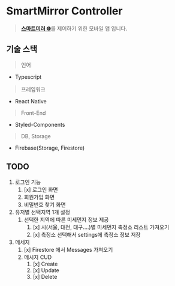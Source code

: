 # SmartMirror Controller

> [**스마트미러 🌐**](http://github.com/Strongorange/newMirror/tree/dev-user)를 제어하기 위한 모바일 앱 입니다.

## 기술 스택

> 언어

- Typescript

> 프레임워크

- React Native

> Front-End

- Styled-Components

> DB, Storage

- Firebase(Storage, Firestore)

## TODO

1. 로그인 기능
   1. [x] 로그인 화면
   2. 회원가입 화면
   3. 비밀번호 찾기 화면
2. 유저별 선택지역 1개 설정
   1. 선택한 지역에 따른 미세먼지 정보 제공
      1. [x] 시(서울, 대전, 대구....)별 미세먼지 측정소 리스트 가져오기
      2. [x] 측정소 선택해서 settings에 측정소 정보 저장
      <!-- 3. 선택한 지역의 tmX,tmY 정보를 가져와 웹에서 읽을 수 있게 Firestore에 저장 (settings 문서) -->
3. 메세지
   1. [x] Firestore 에서 Messages 가져오기
   2. 메시지 CUD
      1. [x] Create
      2. [x] Update
      3. [x] Delete

